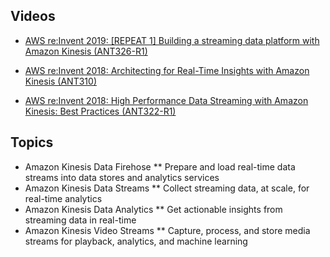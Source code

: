

## Videos

* [AWS re:Invent 2019: [REPEAT 1] Building a streaming data platform with Amazon Kinesis (ANT326-R1)
](https://www.youtube.com/watch?v=TAkcRD6OxPw)

* [AWS re:Invent 2018: Architecting for Real-Time Insights with Amazon Kinesis (ANT310)
](https://www.youtube.com/watch?v=jhYIxM2KiLs)

* [AWS re:Invent 2018: High Performance Data Streaming with Amazon Kinesis: Best Practices (ANT322-R1)
](https://www.youtube.com/watch?v=jKPlGznbfZ0)



## Topics

* Amazon Kinesis Data Firehose
** Prepare and load real-time data streams into data stores and analytics services
* Amazon Kinesis Data Streams
** Collect streaming data, at scale, for real-time analytics
* Amazon Kinesis Data Analytics
** Get actionable insights from streaming data in real-time
* Amazon Kinesis Video Streams
** Capture, process, and store media streams for playback, analytics, and machine learning



